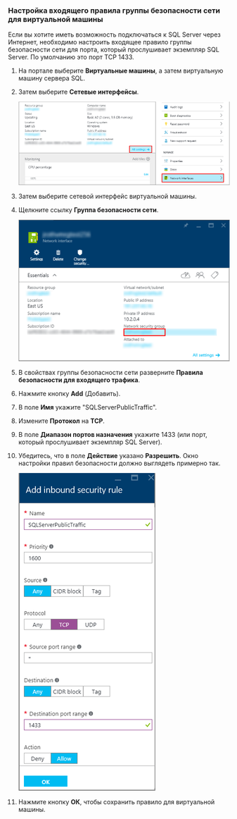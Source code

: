 ### Настройка входящего правила группы безопасности сети для виртуальной машины

Если вы хотите иметь возможность подключаться к SQL Server через Интернет, необходимо настроить входящее правило группы безопасности сети для порта, который прослушивает экземпляр SQL Server. По умолчанию это порт TCP 1433.

1. На портале выберите **Виртуальные машины**, а затем виртуальную машину сервера SQL.

3. Затем выберите **Сетевые интерфейсы**.

	![сетевой интерфейс](./media/virtual-machines-sql-server-connection-steps/rm-network-interface.png)

4. Затем выберите сетевой интерфейс виртуальной машины.

4. Щелкните ссылку **Группа безопасности сети**.

	![сетевой интерфейс](./media/virtual-machines-sql-server-connection-steps/rm-network-security-group.png)

6. В свойствах группы безопасности сети разверните **Правила безопасности для входящего трафика**.

5. Нажмите кнопку **Add** (Добавить).

6. В поле **Имя** укажите "SQLServerPublicTraffic".

7. Измените **Протокол** на **TCP**.

8. В поле **Диапазон портов назначения** укажите 1433 (или порт, который прослушивает экземпляр SQL Server).

9. Убедитесь, что в поле **Действие** указано **Разрешить**. Окно настройки правил безопасности должно выглядеть примерно так.

	![правило сетевой безопасности](./media/virtual-machines-sql-server-connection-steps/rm-network-security-rule.png)

9. Нажмите кнопку **ОК**, чтобы сохранить правило для виртуальной машины.

<!---HONumber=AcomDC_0629_2016-->